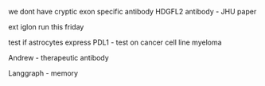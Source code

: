 we dont have cryptic exon specific antibody HDGFL2 antibody - JHU paper

ext iglon run this friday

test if astrocytes express PDL1 - test on cancer cell line myeloma

Andrew - therapeutic antibody



Langgraph - memory